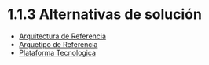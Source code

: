 # 1.1.3 Alternativas de solución

- [Arquitectura de Referencia](https://github.com/F3liP3L/Software2-QuickJob-Documentacion/blob/1db8c105c777b27c357148f782b8fa86051699f4/desing-high-level/alternativa-de-solucion/arquitectura-de-referencia)
- [Arquetipo de Referencia](https://github.com/F3liP3L/Software2-QuickJob-Documentacion/blob/main/desing-high-level/alternativa-de-solucion/arquetipo-de-referencia/arquetipo-referencia.md)
- [Plataforma Tecnologica](https://github.com/F3liP3L/Software2-QuickJob-Documentacion/blob/main/desing-high-level/alternativa-de-solucion/plataforma-tecnologica/plataforma-tecnologica.md)
